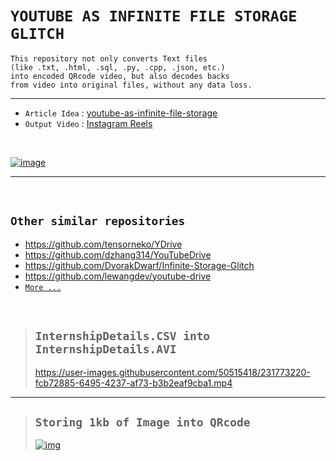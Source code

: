 # `YOUTUBE AS INFINITE FILE STORAGE GLITCH`

    This repository not only converts Text files 
    (like .txt, .html, .sql, .py, .cpp, .json, etc.) 
    into encoded QRcode video, but also decodes backs 
    from video into original files, without any data loss.

<hr>

- `Article Idea` : [youtube-as-infinite-file-storage](https://hackaday.com/2023/02/21/youtube-as-infinite-file-storage/)
- `Output Video` : [Instagram Reels](https://www.instagram.com/vix.bot/)

<br>

[![image](https://user-images.githubusercontent.com/50515418/231980117-02902088-56be-4644-a44a-d9728eae724f.png)](https://www.youtube.com/playlist?list=PLyeWzbpbicN0OsBs4S4xT1onLz9lsQR3E)

----------------

<br>

## `Other similar repositories`
>
- https://github.com/tensorneko/YDrive
- https://github.com/dzhang314/YouTubeDrive
- https://github.com/DvorakDwarf/Infinite-Storage-Glitch
- https://github.com/lewangdev/youtube-drive
- [`More ...`](https://www.google.com/search?rlz=1C1CHBF_enIN1050IN1050&sxsrf=APwXEddQ1NT417bvGiGsaKgpvkNU5_EGdw:1681453542664&q=youtube+infinite+file+storage+github&tbm=isch&sa=X&ved=2ahUKEwiHo_fI3qj-AhXXRmwGHQuVBnMQ0pQJegQICBAB&biw=1536&bih=746&dpr=1.25)


<br>

>## `InternshipDetails.CSV into InternshipDetails.AVI`
>
>https://user-images.githubusercontent.com/50515418/231773220-fcb72885-6495-4237-af73-b3b2eaf9cba1.mp4

--------------------------

>## `Storing 1kb of Image into QRcode`
>
>[![img](https://user-images.githubusercontent.com/50515418/231714672-e7da3656-978d-4e65-b35f-aab2ca3a0803.jpg)](https://github.com/imvickykumar999/YOUTUBE-AS-INFINITE-FILE-STORAGE/blob/main/input/img.png)
